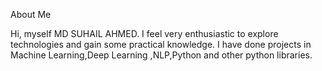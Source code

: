 About Me

Hi, myself MD SUHAIL AHMED. I feel very enthusiastic to explore technologies and gain some practical knowledge. I have done projects in Machine Learning,Deep Learning ,NLP,Python and other python libraries.
